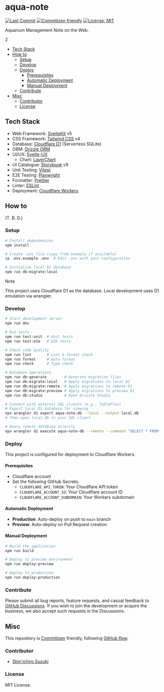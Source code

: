# aqua-note

<!-- Badges -->

[![Last Commit](https://img.shields.io/github/last-commit/shin-sforzando/aqua-note)](https://github.com/shin-sforzando/aqua-note/graphs/commit-activity)
[![Commitizen friendly](https://img.shields.io/badge/commitizen-friendly-brightgreen.svg)](http://commitizen.github.io/cz-cli/)
[![License: MIT](https://img.shields.io/badge/License-MIT-yellow.svg)](https://opensource.org/licenses/MIT)

<!-- Synopsis -->

Aquarium Management Note on the Web.

<!-- TOC -->2

- [Tech Stack](#tech-stack)
- [How to](#how-to)
  - [Setup](#setup)
  - [Develop](#develop)
  - [Deploy](#deploy)
    - [Prerequisites](#prerequisites)
    - [Automatic Deployment](#automatic-deployment)
    - [Manual Deployment](#manual-deployment)
  - [Contribute](#contribute)
- [Misc](#misc)
  - [Contributor](#contributor)
  - [License](#license)

## Tech Stack

- Web Framework: [SvelteKit](https://svelte.jp) v5
- CSS Framework: [Tailwind CSS](https://tailwindcss.com) v4
- Database: [Cloudflare D1](https://developers.cloudflare.com/d1/) (Serverless SQLite)
- ORM: [Drizzle ORM](https://orm.drizzle.team/)
- UI/UX: [Svelte-UX](https://svelte-ux.techniq.dev)
  - Chart: [LayerChart](https://www.layerchart.com)
- UI Catalogue: [Storybook](https://storybook.js.org) v9
- Unit Testing: [Vitest](https://vitest.dev)
- E2E Testing: [Playwright](https://playwright.dev)
- Formatter: [Prettier](https://prettier.io)
- Linter: [ESLint](https://eslint.org)
- Deployment: [Cloudflare Workers](https://workers.cloudflare.com/)

## How to

(T. B. D.)

### Setup

```bash
# Install dependencies
npm install

# Create .env file (copy from example if available)
cp .env.example .env  # Edit .env with your configuration

# Initialize local D1 database
npm run db:migrate:local
```

> [!NOTE]
> This project uses Cloudflare D1 as the database. Local development uses D1 emulation via wrangler.

### Develop

```bash
# Start development server
npm run dev

# Run tests
npm run test:unit  # Unit tests
npm run test:e2e   # E2E tests

# Check code quality
npm run lint       # Lint & format check
npm run format     # Auto-format
npm run check      # Type check

# Database operations
npm run db:generate        # Generate migration files
npm run db:migrate:local   # Apply migrations to local D1
npm run db:migrate:remote  # Apply migrations to remote D1
npm run db:migrate:preview # Apply migrations to preview D1
npm run db:studio          # Open Drizzle Studio

# Connect with external SQL clients (e.g., TablePlus)
# Export local D1 database for viewing
npx wrangler d1 export aqua-note-db --local --output local.db
# Then open local.db in your SQL client

# Query remote database directly
npx wrangler d1 execute aqua-note-db --remote --command "SELECT * FROM user"
```

### Deploy

This project is configured for deployment to Cloudflare Workers.

#### Prerequisites

- Cloudflare account
- Set the following GitHub Secrets:
  - `CLOUDFLARE_API_TOKEN`: Your Cloudflare API token
  - `CLOUDFLARE_ACCOUNT_ID`: Your Cloudflare account ID
  - `CLOUDFLARE_ACCOUNT_SUBDOMAIN`: Your Workers subdomain

#### Automatic Deployment

- **Production**: Auto-deploy on push to `main` branch
- **Preview**: Auto-deploy on Pull Request creation

#### Manual Deployment

```bash
# Build the application
npm run build

# Deploy to preview environment
npm run deploy:preview

# Deploy to production
npm run deploy:production
```

### Contribute

Please submit all bug reports, feature requests, and casual feedback to [GitHub Discussions](https://github.com/shin-sforzando/aqua-note/discussions).
If you wish to join the development or acquire the business, we also accept such requests in the Discussions.

## Misc

This repository is [Commitizen](https://commitizen.github.io/cz-cli/) friendly, following [GitHub flow](https://docs.github.com/en/get-started/quickstart/github-flow).

### Contributor

- [Shin'ichiro Suzuki](https://github.com/shin-sforzando)

### License

MIT License.
